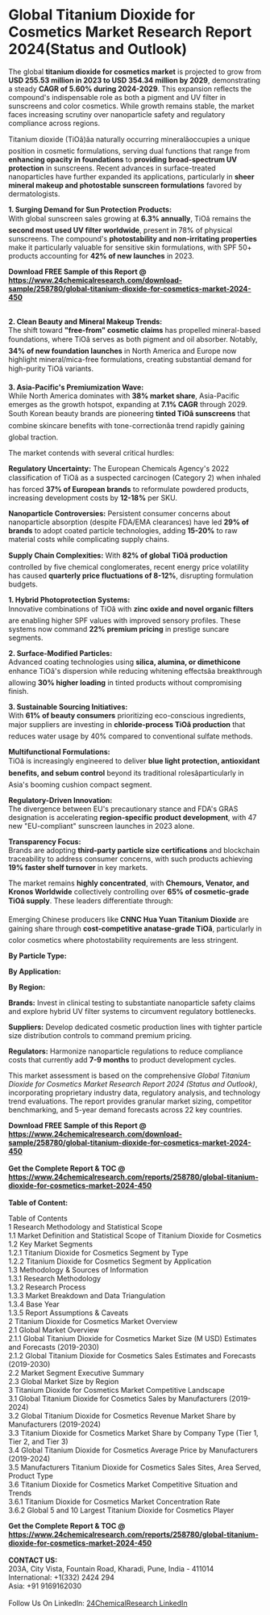 <h1>Global Titanium Dioxide for Cosmetics Market Research Report 2024(Status and Outlook)</h1><p>The global <strong>titanium dioxide for cosmetics market</strong> is projected to grow from <strong>USD 255.53 million in 2023 to USD 354.34 million by 2029</strong>, demonstrating a steady <strong>CAGR of 5.60% during 2024-2029</strong>. This expansion reflects the compound's indispensable role as both a pigment and UV filter in sunscreens and color cosmetics. While growth remains stable, the market faces increasing scrutiny over nanoparticle safety and regulatory compliance across regions.</p><p>Titanium dioxide (TiOâ)âa naturally occurring mineralâoccupies a unique position in cosmetic formulations, serving dual functions that range from <strong>enhancing opacity in foundations</strong> to <strong>providing broad-spectrum UV protection</strong> in sunscreens. Recent advances in surface-treated nanoparticles have further expanded its applications, particularly in <strong>sheer mineral makeup and photostable sunscreen formulations</strong> favored by dermatologists.</p><p><strong>1. Surging Demand for Sun Protection Products:</strong><br>
With global sunscreen sales growing at <strong>6.3% annually</strong>, TiOâ remains the <strong>second most used UV filter worldwide</strong>, present in 78% of physical sunscreens. The compound's <strong>photostability and non-irritating properties</strong> make it particularly valuable for sensitive skin formulations, with SPF 50+ products accounting for <strong>42% of new launches</strong> in 2023.</p><div><b>Download FREE Sample of this Report @ 
            <a href="https://www.24chemicalresearch.com/download-sample/258780/global-titanium-dioxide-for-cosmetics-market-2024-450">
            https://www.24chemicalresearch.com/download-sample/258780/global-titanium-dioxide-for-cosmetics-market-2024-450</a></b></div><br><p><strong>2. Clean Beauty and Mineral Makeup Trends:</strong><br>
The shift toward <strong>"free-from" cosmetic claims</strong> has propelled mineral-based foundations, where TiOâ serves as both pigment and oil absorber. Notably, <strong>34% of new foundation launches</strong> in North America and Europe now highlight mineral/mica-free formulations, creating substantial demand for high-purity TiOâ variants.</p><p><strong>3. Asia-Pacific's Premiumization Wave:</strong><br>
While North America dominates with <strong>38% market share</strong>, Asia-Pacific emerges as the growth hotspot, expanding at <strong>7.1% CAGR</strong> through 2029. South Korean beauty brands are pioneering <strong>tinted TiOâ sunscreens</strong> that combine skincare benefits with tone-correctionâa trend rapidly gaining global traction.</p><p>The market contends with several critical hurdles:</p><p><strong>Regulatory Uncertainty:</strong> The European Chemicals Agency's 2022 classification of TiOâ as a suspected carcinogen (Category 2) when inhaled has forced <strong>37% of European brands</strong> to reformulate powdered products, increasing development costs by <strong>12-18%</strong> per SKU.</p><p><strong>Nanoparticle Controversies:</strong> Persistent consumer concerns about nanoparticle absorption (despite FDA/EMA clearances) have led <strong>29% of brands</strong> to adopt coated particle technologies, adding <strong>15-20%</strong> to raw material costs while complicating supply chains.</p><p><strong>Supply Chain Complexities:</strong> With <strong>82% of global TiOâ production</strong> controlled by five chemical conglomerates, recent energy price volatility has caused <strong>quarterly price fluctuations of 8-12%</strong>, disrupting formulation budgets.</p><p><strong>1. Hybrid Photoprotection Systems:</strong><br>
Innovative combinations of TiOâ with <strong>zinc oxide and novel organic filters</strong> are enabling higher SPF values with improved sensory profiles. These systems now command <strong>22% premium pricing</strong> in prestige suncare segments.</p><p><strong>2. Surface-Modified Particles:</strong><br>
Advanced coating technologies using <strong>silica, alumina, or dimethicone</strong> enhance TiOâ's dispersion while reducing whitening effectsâa breakthrough allowing <strong>30% higher loading</strong> in tinted products without compromising finish.</p><p><strong>3. Sustainable Sourcing Initiatives:</strong><br>
With <strong>61% of beauty consumers</strong> prioritizing eco-conscious ingredients, major suppliers are investing in <strong>chloride-process TiOâ production</strong> that reduces water usage by 40% compared to conventional sulfate methods.</p><p><strong>Multifunctional Formulations:</strong><br>
	TiOâ is increasingly engineered to deliver <strong>blue light protection, antioxidant benefits, and sebum control</strong> beyond its traditional rolesâparticularly in Asia's booming cushion compact segment.</p><p><strong>Regulatory-Driven Innovation:</strong><br>
	The divergence between EU's precautionary stance and FDA's GRAS designation is accelerating <strong>region-specific product development</strong>, with 47 new "EU-compliant" sunscreen launches in 2023 alone.</p><p><strong>Transparency Focus:</strong><br>
	Brands are adopting <strong>third-party particle size certifications</strong> and blockchain traceability to address consumer concerns, with such products achieving <strong>19% faster shelf turnover</strong> in key markets.</p><p>The market remains <strong>highly concentrated</strong>, with <strong>Chemours, Venator, and Kronos Worldwide</strong> collectively controlling over <strong>65% of cosmetic-grade TiOâ supply</strong>. These leaders differentiate through:</p><p>Emerging Chinese producers like <strong>CNNC Hua Yuan Titanium Dioxide</strong> are gaining share through <strong>cost-competitive anatase-grade TiOâ</strong>, particularly in color cosmetics where photostability requirements are less stringent.</p><p><strong>By Particle Type:</strong></p><p><strong>By Application:</strong></p><p><strong>By Region:</strong></p><p><strong>Brands:</strong> Invest in clinical testing to substantiate nanoparticle safety claims and explore hybrid UV filter systems to circumvent regulatory bottlenecks.</p><p><strong>Suppliers:</strong> Develop dedicated cosmetic production lines with tighter particle size distribution controls to command premium pricing.</p><p><strong>Regulators:</strong> Harmonize nanoparticle regulations to reduce compliance costs that currently add <strong>7-9 months</strong> to product development cycles.</p><p>This market assessment is based on the comprehensive <em>Global Titanium Dioxide for Cosmetics Market Research Report 2024 (Status and Outlook)</em>, incorporating proprietary industry data, regulatory analysis, and technology trend evaluations. The report provides granular market sizing, competitor benchmarking, and 5-year demand forecasts across 22 key countries.</p><div><b>Download FREE Sample of this Report @ 
            <a href="https://www.24chemicalresearch.com/download-sample/258780/global-titanium-dioxide-for-cosmetics-market-2024-450">
            https://www.24chemicalresearch.com/download-sample/258780/global-titanium-dioxide-for-cosmetics-market-2024-450</a></b></div><br><div><b>Get the Complete Report & TOC @ 
            <a href="https://www.24chemicalresearch.com/reports/258780/global-titanium-dioxide-for-cosmetics-market-2024-450">
            https://www.24chemicalresearch.com/reports/258780/global-titanium-dioxide-for-cosmetics-market-2024-450</a></b></div><br>
            <b>Table of Content:</b><p>Table of Contents<br />
1 Research Methodology and Statistical Scope<br />
1.1 Market Definition and Statistical Scope of Titanium Dioxide for Cosmetics<br />
1.2 Key Market Segments<br />
1.2.1 Titanium Dioxide for Cosmetics Segment by Type<br />
1.2.2 Titanium Dioxide for Cosmetics Segment by Application<br />
1.3 Methodology & Sources of Information<br />
1.3.1 Research Methodology<br />
1.3.2 Research Process<br />
1.3.3 Market Breakdown and Data Triangulation<br />
1.3.4 Base Year<br />
1.3.5 Report Assumptions & Caveats<br />
2 Titanium Dioxide for Cosmetics Market Overview<br />
2.1 Global Market Overview<br />
2.1.1 Global Titanium Dioxide for Cosmetics Market Size (M USD) Estimates and Forecasts (2019-2030)<br />
2.1.2 Global Titanium Dioxide for Cosmetics Sales Estimates and Forecasts (2019-2030)<br />
2.2 Market Segment Executive Summary<br />
2.3 Global Market Size by Region<br />
3 Titanium Dioxide for Cosmetics Market Competitive Landscape<br />
3.1 Global Titanium Dioxide for Cosmetics Sales by Manufacturers (2019-2024)<br />
3.2 Global Titanium Dioxide for Cosmetics Revenue Market Share by Manufacturers (2019-2024)<br />
3.3 Titanium Dioxide for Cosmetics Market Share by Company Type (Tier 1, Tier 2, and Tier 3)<br />
3.4 Global Titanium Dioxide for Cosmetics Average Price by Manufacturers (2019-2024)<br />
3.5 Manufacturers Titanium Dioxide for Cosmetics Sales Sites, Area Served, Product Type<br />
3.6 Titanium Dioxide for Cosmetics Market Competitive Situation and Trends<br />
3.6.1 Titanium Dioxide for Cosmetics Market Concentration Rate<br />
3.6.2 Global 5 and 10 Largest Titanium Dioxide for Cosmetics Player</p><div><b>Get the Complete Report & TOC @ 
            <a href="https://www.24chemicalresearch.com/reports/258780/global-titanium-dioxide-for-cosmetics-market-2024-450">
            https://www.24chemicalresearch.com/reports/258780/global-titanium-dioxide-for-cosmetics-market-2024-450</a></b></div><br><b>CONTACT US:</b><br>
            203A, City Vista, Fountain Road, Kharadi, Pune, India - 411014<br>
            International: +1(332) 2424 294<br>
            Asia: +91 9169162030 <br><br>
            Follow Us On LinkedIn: <a href="https://www.linkedin.com/company/24chemicalresearch/">24ChemicalResearch LinkedIn</a>